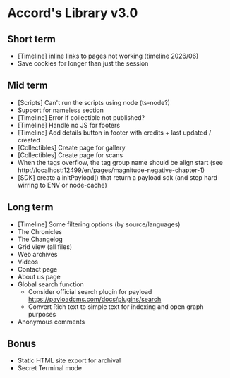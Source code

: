 # Accord's Library v3.0

## Short term

- [Timeline] inline links to pages not working (timeline 2026/06)
- Save cookies for longer than just the session

## Mid term

- [Scripts] Can't run the scripts using node (ts-node?)
- Support for nameless section
- [Timeline] Error if collectible not published?
- [Timeline] Handle no JS for footers
- [Timeline] Add details button in footer with credits + last updated / created
- [Collectibles] Create page for gallery
- [Collectibles] Create page for scans
- When the tags overflow, the tag group name should be align start (see http://localhost:12499/en/pages/magnitude-negative-chapter-1)
- [SDK] create a initPayload() that return a payload sdk (and stop hard wirring to ENV or node-cache)

## Long term

- [Timeline] Some filtering options (by source/languages)
- The Chronicles
- The Changelog
- Grid view (all files)
- Web archives
- Videos
- Contact page
- About us page
- Global search function
  - Consider official search plugin for payload https://payloadcms.com/docs/plugins/search
  - Convert Rich text to simple text for indexing and open graph purposes
- Anonymous comments

## Bonus

- Static HTML site export for archival
- Secret Terminal mode
